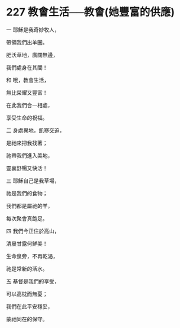 # 227 教會生活──教會(她豐富的供應)

一 耶穌是我奇妙牧人，

帶領我們出羊圈。

肥沃草地，廣闊無邊，

我們處身在其間！

和 哦，教會生活，

無比榮耀又豐富！

在此我們合一相處，

享受生命的祝福。

二 身處異地，飢寒交迫，

是祂來把我找著；

祂帶我們進入美地，

靈裏舒暢又快活！

三 耶穌自己是我草場，

祂是我們的食物；

我們都是屬祂的羊，

每次聚會真飽足。

四 我們今正住於高山，

清晨甘露何鮮美！

生命泉旁，不再乾渴，

祂是常新的活水。

五 基督是我們的享受，

可以高枕而無憂；

我們在此平安穩妥，

蒙祂同在的保守。

